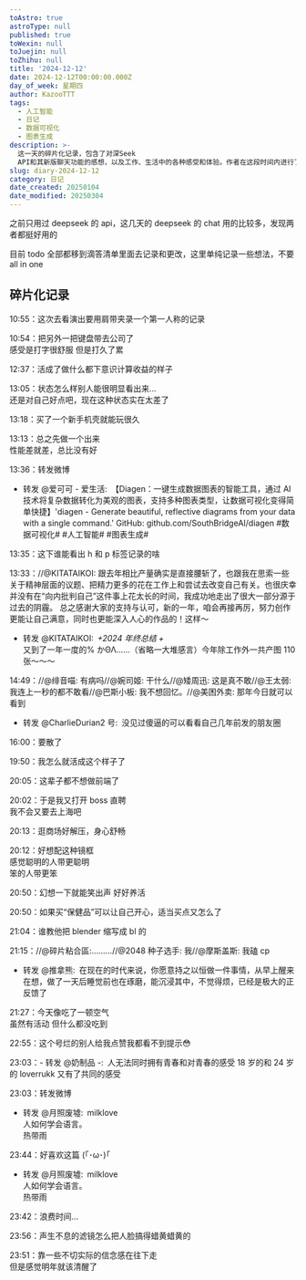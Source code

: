 ```yaml
---
toAstro: true
astroType: null
published: true
toWexin: null
toJuejin: null
toZhihu: null
title: '2024-12-12'
date: 2024-12-12T00:00:00.000Z
day_of_week: 星期四
author: KazooTTT
tags:
  - 人工智能
  - 日记
  - 数据可视化
  - 图表生成
description: >-
  这一天的碎片化记录，包含了对深Seek
  API和其新版聊天功能的感想，以及工作、生活中的各种感受和体验。作者在这段时间内进行了一些个人思考和记录，包括购买了智能工具Diagen，感受到了一种计算收益的模式，并且在思考自己的精神层面，希望能够创作出更能让自己满意的作品。
slug: diary-2024-12-12
category: 日记
date_created: 20250104
date_modified: 20250304
---
```


之前只用过 deepseek 的 api，这几天的 deepseek 的 chat 用的比较多，发现两者都挺好用的

目前 todo 全部都移到滴答清单里面去记录和更改，这里单纯记录一些想法，不要 all in one

## 碎片化记录

10:55：这次去看演出要用肩带夹录一个第一人称的记录

10:54：把另外一把键盘带去公司了  
感受是打字很舒服 但是打久了累

12:37：活成了做什么都下意识计算收益的样子

13:05：状态怎么样别人能很明显看出来…  
还是对自己好点吧，现在这种状态实在太差了

13:18：买了一个新手机壳就能玩很久

13:13：总之先做一个出来  
性能差就差，总比没有好

13:36：转发微博  

- 转发 @爱可可 - 爱生活: 【Diagen：一键生成数据图表的智能工具，通过 AI 技术将复杂数据转化为美观的图表，支持多种图表类型，让数据可视化变得简单快捷】'diagen - Generate beautiful, reflective diagrams from your data with a single command.' GitHub: github.com/SouthBridgeAI/diagen #数据可视化# #人工智能# #图表生成#

13:35：这下谁能看出 h 和 p 标签记录的啥

13:33：//@KITATAIKOI: 跟去年相比产量确实是直接腰斩了，也跟我在思索一些关于精神层面的议题、把精力更多的花在工作上和尝试去改变自己有关。也很庆幸并没有在“向内批判自己”这件事上花太长的时间，我成功地走出了很大一部分源于过去的阴霾。 总之感谢大家的支持与认可，新的一年，咱会再接再厉，努力创作更能让自己满意，同时也更能深入人心的作品的！这样～  

- 转发 @KITATAIKOI: *+2024 年终总结 +*  
又到了一年一度的% かΘΛ……（省略一大堆感言）今年除工作外一共产图 110 张～～～

14:49：//@绯音喵: 有病吗//@婉司姬: 干什么//@矮周迅: 这是真不敢//@王太弱: 我连上一秒的都不敢看//@巴斯小板: 我不想回忆。//@美困外卖: 那年今日就可以看到  

- 转发 @CharlieDurian2 号: 没见过傻逼的可以看看自己几年前发的朋友圈

16:00：要散了

19:50：我怎么就活成这个样子了

20:05：这辈子都不想做前端了

20:02：于是我又打开 boss 直聘  
我不会又要去上海吧

20:13：逛商场好解压，身心舒畅

20:12：好想配这种镜框  
感觉聪明的人带更聪明  
笨的人带更笨

20:50：幻想一下就能笑出声 好好养活

20:50：如果买“保健品”可以让自己开心，适当买点又怎么了

21:04：谁教他把 blender 缩写成 bl 的

21:15：//@碎片粘合區:………//@2048 种子选手: 我//@摩斯盖斯: 我磕 cp  

- 转发 @推拿熊: 在现在的时代来说，你愿意持之以恒做一件事情，从早上醒来在想，做了一天后睡觉前也在琢磨，能沉浸其中，不觉得烦，已经是极大的正反馈了

21:27：今天像吃了一顿空气  
虽然有活动 但什么都没吃到

22:55：这个号烂的别人给我点赞我都看不到提示😳

23:03：- 转发 @奶制品 -: 人无法同时拥有青春和对青春的感受 18 岁的和 24 岁的 loverrukk 又有了共同的感受

23:03：转发微博  

- 转发 @月照废墟: milklove  
人如何学会语言。  
热带雨

23:44：好喜欢这篇 (｢･ω･)｢  

- 转发 @月照废墟: milklove  
人如何学会语言。  
热带雨

23:42：浪费时间…

23:56：声生不息的滤镜怎么把人脸搞得蜡黄蜡黄的

23:51：靠一些不切实际的信念感在往下走  
但是感觉明年就该清醒了
